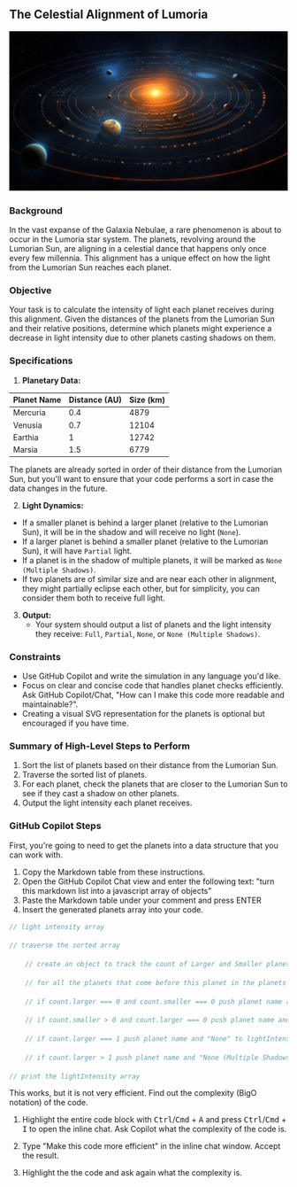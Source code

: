 ## The Celestial Alignment of Lumoria

<img src="../../Images/lumoria.jpg" />

### Background

In the vast expanse of the Galaxia Nebulae, a rare phenomenon is about to occur in the Lumoria star system. The planets, revolving around the Lumorian Sun, are aligning in a celestial dance that happens only once every few millennia. This alignment has a unique effect on how the light from the Lumorian Sun reaches each planet.

### Objective

Your task is to calculate the intensity of light each planet receives during this alignment. Given the distances of the planets from the Lumorian Sun and their relative positions, determine which planets might experience a decrease in light intensity due to other planets casting shadows on them.

### Specifications

1. **Planetary Data:**

| Planet Name | Distance (AU) | Size (km) |
|-------------|---------------|----------|
| Mercuria    | 0.4           | 4879     |
| Venusia     | 0.7           | 12104    |
| Earthia     | 1             | 12742    |
| Marsia      | 1.5           | 6779     |

The planets are already sorted in order of their distance from the Lumorian Sun, but you'll want to ensure that your code performs a sort in case the data changes in the future.

2. **Light Dynamics:**
- If a smaller planet is behind a larger planet (relative to the Lumorian Sun), it will be in the shadow and will receive no light (`None`).
- If a larger planet is behind a smaller planet (relative to the Lumorian Sun), it will have `Partial` light.
- If a planet is in the shadow of multiple planets, it will be marked as `None (Multiple Shadows)`.
- If two planets are of similar size and are near each other in alignment, they might partially eclipse each other, but for simplicity, you can consider them both to receive full light.

3. **Output:**
    - Your system should output a list of planets and the light intensity they receive: `Full`, `Partial`, `None`, or `None (Multiple Shadows)`.

### Constraints

- Use GitHub Copilot and write the simulation in any language you'd like.
- Focus on clear and concise code that handles planet checks efficiently. Ask GitHub Copilot/Chat, "How can I make this code more readable and maintainable?".
- Creating a visual SVG representation for the planets is optional but encouraged if you have time.

### Summary of High-Level Steps to Perform

1. Sort the list of planets based on their distance from the Lumorian Sun.
1. Traverse the sorted list of planets.
1. For each planet, check the planets that are closer to the Lumorian Sun to see if they cast a shadow on other planets.
1. Output the light intensity each planet receives.

### GitHub Copilot Steps

First, you're going to need to get the planets into a data structure that you can work with.

1. Copy the Markdown table from these instructions.
1. Open the GitHub Copilot Chat view and enter the following text:
    "turn this markdown list into a javascript array of objects"
1. Paste the Markdown table under your comment and press ENTER
1. Insert the generated planets array into your code.

```js
// light intensity array

// traverse the sorted array

    // create an object to track the count of Larger and Smaller planets that are closer to the sun than the current planet

    // for all the planets that come before this planet in the planets array, increment Larger if they are larger than the current planet or Smaller if they are smaller than the current planet

    // if count.larger === 0 and count.smaller === 0 push planet name and "Full" to lightIntensity 

    // if count.smaller > 0 and count.larger === 0 push planet name and "Partial" to lightIntensity

    // if count.larger === 1 push planet name and "None" to lightIntensity

    // if count.larger > 1 push planet name and "None (Multiple Shadows)" to lightIntensity

// print the lightIntensity array
```

This works, but it is not very efficient. Find out the complexity (BigO notation) of the code.

1. Highlight the entire code block with <kbd>Ctrl</kbd>/<kbd>Cmd</kbd> + <kbd>A</kbd> and press <kbd>Ctrl</kbd>/<kbd>Cmd</kbd> + <kbd>I</kbd> to open the inline chat. Ask Copilot what the complexity of the code is.

1. Type "Make this code more efficient" in the inline chat window. Accept the result.

1. Highlight the the code and ask again what the complexity is.